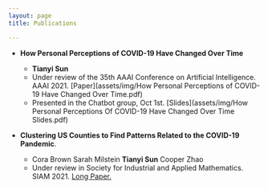 ```yaml
---
layout: page
title: Publications

---
```

* **How Personal Perceptions of COVID-19 Have Changed Over Time** 
  * **Tianyi Sun**
  * Under review of the 35th AAAI Conference on Artificial Intelligence. AAAI 2021. [Paper](assets/img/How Personal Perceptions of COVID-19 Have Changed Over Time.pdf)
  * Presented in the Chatbot group, Oct 1st. [Slides](assets/img/How Personal Perceptions Of COVID-19 Have Changed Over Time Slides.pdf) 

* **Clustering US Counties to Find Patterns Related to the COVID-19 Pandemic**. 
  * Cora Brown Sarah Milstein **Tianyi Sun** Cooper Zhao
  * Under review in Society for Industrial and Applied Mathematics. SIAM 2021. [Long Paper.](assets/img/Clustering_write_up.pdf)

